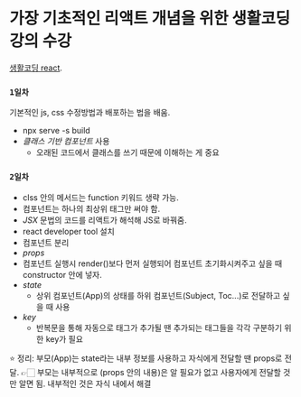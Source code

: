# 가장 기초적인 리액트 개념을 위한 생활코딩 강의 수강



 [생활코딩 react](https://www.youtube.com/watch?v=XMb0w3KMw00&list=PLuHgQVnccGMCRv6f8H9K5Xwsdyg4sFSdi&index=1).

### `1일차`

기본적인 js, css 수정방법과 배포하는 법을 배움.
+ npx serve -s build
+ *클래스 기반 컴포넌트* 사용
  + 오래된 코드에서 클래스를 쓰기 때문에 이해하는 게 중요

### `2일차`
+ clss 안의 메서드는 function 키워드 생략 가능.
+ 컴포넌트는 하나의 최상위 태그만 써야 함.
+ *JSX* 문법의 코드를 리액트가 해석해 JS로 바꿔줌.
+ react developer tool 설치
+ 컴포넌트 분리
+ *props*
+ 컴포넌트 실행시 render()보다 먼저 실행되어 컴포넌트 초기화시켜주고 싶을 때 constructor 안에 넣자.
+ *state*
  + 상위 컴포넌트(App)의 상태를 하위 컴포넌트(Subject, Toc...)로 전달하고 싶을 때 사용
+ *key*
  + 반복문을 통해 자동으로 태그가 추가될 땐 추가되는 태그들을 각각 구분하기 위한 key가 필요
 
⭐️ 정리: 부모(App)는 state라는 내부 정보를 사용하고 자식에게 전달할 땐 props로 전달.
👉🏻 부모는 내부적으로 (props 안의 내용)은 알 필요가 없고 사용자에게 전달할 것만 알면 됨.
  내부적인 것은 자식 내에서 해결






